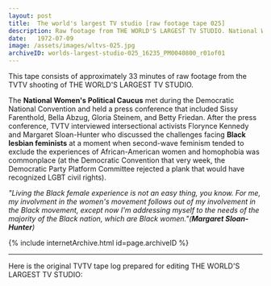 ```yaml
---
layout: post
title:  The world's largest TV studio [raw footage tape 025]
description: Raw footage from THE WORLD'S LARGEST TV STUDIO. National Women's Political Caucus press conference with Sissy Farenthold, Bella Abzug, Gloria Steinem, and Betty Friedan and interviews with Florynce Kennedy and Margaret Sloan-Hunter
date:   1972-07-09
image: /assets/images/wltvs-025.jpg
archiveID: worlds-largest-studio-025_16235_PM0040800_r01of01
---
```


This tape consists of approximately 33 minutes of raw footage from the TVTV shooting of THE WORLD'S LARGEST TV STUDIO.

The **National Women's Political Caucus** met during the Democratic National Convention and held a press conference that included Sissy Farenthold, Bella Abzug, Gloria Steinem, and Betty Friedan. After the press conference, TVTV interviewed intersectional activists Florynce Kennedy and Margaret Sloan-Hunter who discussed the challenges facing **Black lesbian feminists** at a moment when second-wave feminism tended to exclude the experiences of African-American women and homophobia was commonplace (at the Democratic Convention that very week, the Democratic Party Platform Committee rejected a plank that would have recognized LGBT civil rights).

*"Living the Black female experience is not an easy thing, you know. For me, my involvment in the women's movement follows out of my involvement in the Black movement, except now I'm addressing myself to the needs of the majority of the Black nation, which are Black women."(__Margaret Sloan-Hunter__)*

<div class="iframe-container">
  {% include internetArchive.html id=page.archiveID %}
</div>

---

<div class="container">
  <div class="row">
    <div class="col">
      <p>Here is the original TVTV tape log prepared for editing THE WORLD'S LARGEST TV STUDIO:</p>
    </div>
  </div>
  <div class="row">
    <div class="col text-center pdf-holder">
      <object data="{{ site.baseurl }}/assets/pdfs/wltvs-025-log.pdf" type='application/pdf'></object>
    </div>
  </div>

</div>
